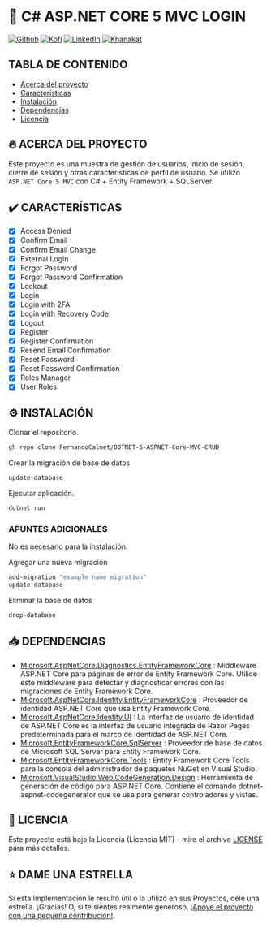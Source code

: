 # 🦄 C# ASP.NET CORE 5 MVC LOGIN

[![Github][github-shield]][github-url]
[![Kofi][kofi-shield]][kofi-url]
[![LinkedIn][linkedin-shield]][linkedin-url]
[![Khanakat][khanakat-shield]][khanakat-url]

## TABLA DE CONTENIDO

* [Acerca del proyecto](#acerca-del-proyecto)
* [Características](#características)
* [Instalación](#instalación)
* [Dependencias](#dependencias)
* [Licencia](#licencia)

## 🔥 ACERCA DEL PROYECTO

Este proyecto es una muestra de gestión de usuarios, inicio de sesión, cierre de sesión y otras características de perfil de usuario. Se utilizo ``ASP.NET Core 5 MVC`` con C# + Entity Framework + SQLServer.

## ✔️ CARACTERÍSTICAS

- [x] Access Denied
- [x] Confirm Email
- [x] Confirm Email Change
- [x] External Login
- [x] Forgot Password
- [x] Forgot Password Confirmation
- [x] Lockout
- [x] Login
- [x] Login with 2FA
- [x] Login with Recovery Code
- [x] Logout
- [x] Register
- [x] Register Confirmation
- [x] Resend Email Confirmation
- [x] Reset Password
- [x] Reset Password Confirmation
- [x] Roles Manager
- [x] User Roles

## ⚙️ INSTALACIÓN

Clonar el repositorio.

```bash
gh repo clone FernandoCalmet/DOTNET-5-ASPNET-Core-MVC-CRUD
```

Crear la migración de base de datos

```bash
update-database
```

Ejecutar aplicación.

```bash
dotnet run
```

### APUNTES ADICIONALES

No es necesario para la instalación.

Agregar una nueva migración

```bash
add-migration "example name migration"
update-database
```

Eliminar la base de datos

```bash
drop-database
```

## 📥 DEPENDENCIAS

- [Microsoft.AspNetCore.Diagnostics.EntityFrameworkCore](https://www.nuget.org/packages/Microsoft.AspNetCore.Diagnostics.EntityFrameworkCore/) : Middleware ASP.NET Core para páginas de error de Entity Framework Core. Utilice este middleware para detectar y diagnosticar errores con las migraciones de Entity Framework Core.
- [Microsoft.AspNetCore.Identity.EntityFrameworkCore](https://www.nuget.org/packages/Microsoft.AspNetCore.Identity.EntityFrameworkCore/) : Proveedor de identidad ASP.NET Core que usa Entity Framework Core.
- [Microsoft.AspNetCore.Identity.UI](https://www.nuget.org/packages/Microsoft.AspNetCore.Identity.UI/) : La interfaz de usuario de identidad de ASP.NET Core es la interfaz de usuario integrada de Razor Pages predeterminada para el marco de identidad de ASP.NET Core.
- [Microsoft.EntityFrameworkCore.SqlServer](https://www.nuget.org/packages/Microsoft.EntityFrameworkCore.SqlServer/) : Proveedor de base de datos de Microsoft SQL Server para Entity Framework Core.
- [Microsoft.EntityFrameworkCore.Tools](https://www.nuget.org/packages/Microsoft.EntityFrameworkCore.Tools/) : Entity Framework Core Tools para la consola del administrador de paquetes NuGet en Visual Studio.
- [Microsoft.VisualStudio.Web.CodeGeneration.Design](https://www.nuget.org/packages/Microsoft.VisualStudio.Web.CodeGeneration.Design/) : Herramienta de generación de código para ASP.NET Core. Contiene el comando dotnet-aspnet-codegenerator que se usa para generar controladores y vistas.

## 📄 LICENCIA

Este proyecto está bajo la Licencia (Licencia MIT) - mire el archivo [LICENSE](LICENSE) para más detalles.

## ⭐️ DAME UNA ESTRELLA

Si esta Implementación le resultó útil o la utilizó en sus Proyectos, déle una estrella. ¡Gracias! O, si te sientes realmente generoso, [¡Apoye el proyecto con una pequeña contribución!](https://ko-fi.com/fernandocalmet).

<!--- reference style links --->
[github-shield]: https://img.shields.io/badge/-@fernandocalmet-%23181717?style=flat-square&logo=github
[github-url]: https://github.com/fernandocalmet
[kofi-shield]: https://img.shields.io/badge/-@fernandocalmet-%231DA1F2?style=flat-square&logo=kofi&logoColor=ff5f5f
[kofi-url]: https://ko-fi.com/fernandocalmet
[linkedin-shield]: https://img.shields.io/badge/-fernandocalmet-blue?style=flat-square&logo=Linkedin&logoColor=white&link=https://www.linkedin.com/in/fernandocalmet
[linkedin-url]: https://www.linkedin.com/in/fernandocalmet
[khanakat-shield]: https://img.shields.io/badge/khanakat.com-brightgreen?style=flat-square
[khanakat-url]: https://khanakat.com